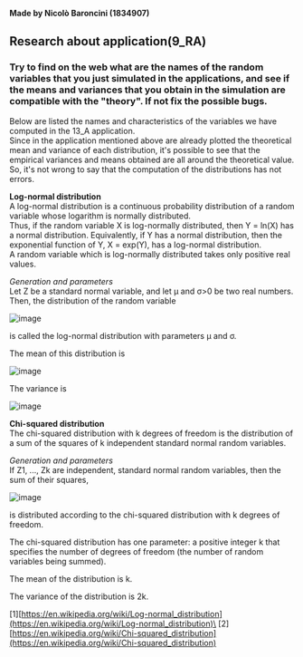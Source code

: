 **Made by Nicolò Baroncini (1834907)**

## Research about application(9_RA)
### Try to find on the web what are the names of the random variables that you just simulated in the applications, and see if the means and variances that you obtain in the simulation are compatible with the "theory". If not fix the possible bugs.
Below are listed the names and characteristics of the variables we have computed in the 13_A application.\
Since in the application mentioned above are already plotted the theoretical mean and variance of each distribution, it's possible to see that the empirical variances and means obtained are all around the theoretical value. So, it's not wrong to say that the computation of the distributions has not errors.

**Log-normal distribution**\
A log-normal distribution is a continuous probability distribution of a random variable whose logarithm is normally distributed.\
Thus, if the random variable X is log-normally distributed, then Y = ln(X) has a normal distribution. Equivalently, if Y has a normal distribution, then the exponential function of Y, X = exp(Y), has a log-normal distribution.\
A random variable which is log-normally distributed takes only positive real values.

*Generation and parameters*\
Let Z be a standard normal variable, and let μ and σ>0 be two real numbers. Then, the distribution of the random variable

![image](https://user-images.githubusercontent.com/78324346/143195092-e3d62763-e87f-446d-9032-631dc5f5b83e.png)

is called the log-normal distribution with parameters μ and σ.

The mean of this distribution is

![image](https://user-images.githubusercontent.com/78324346/143195266-cf9c16b8-70fb-4c96-bb2c-231154d9f4c3.png)

The variance is

![image](https://user-images.githubusercontent.com/78324346/143195314-ad26a208-78f7-4ae9-81eb-0b4f67f37ae4.png)

**Chi-squared distribution**\
The chi-squared distribution with k degrees of freedom is the distribution of a sum of the squares of k independent standard normal random variables.

*Generation and parameters*\
If Z1, ..., Zk are independent, standard normal random variables, then the sum of their squares,

![image](https://user-images.githubusercontent.com/78324346/143196151-98525390-1da3-496d-91dc-e52768dfd8e4.png)

is distributed according to the chi-squared distribution with k degrees of freedom.

The chi-squared distribution has one parameter: a positive integer k that specifies the number of degrees of freedom (the number of random variables being summed).

The mean of the distribution is k.

The variance of the distribution is 2k.

[1][https://en.wikipedia.org/wiki/Log-normal_distribution](https://en.wikipedia.org/wiki/Log-normal_distribution)\
[2][https://en.wikipedia.org/wiki/Chi-squared_distribution](https://en.wikipedia.org/wiki/Chi-squared_distribution)
